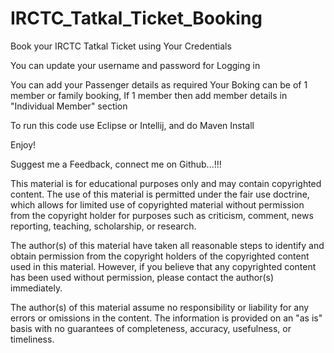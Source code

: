 # IRCTC_Tatkal_Ticket_Booking
Book your IRCTC Tatkal Ticket using Your Credentials

You can update your username and password for Logging in

You can add your Passenger details as required
Your Boking can be of 1 member or family booking, If 1 member then add member details in "Individual Member" section


To run this code use Eclipse or Intellij, and do Maven Install

Enjoy!



Suggest me a Feedback, connect me on Github...!!!




This material is for educational purposes only and may contain copyrighted content. The use of this material is permitted under the fair use doctrine, which allows for limited use of copyrighted material without permission from the copyright holder for purposes such as criticism, comment, news reporting, teaching, scholarship, or research.

The author(s) of this material have taken all reasonable steps to identify and obtain permission from the copyright holders of the copyrighted content used in this material. However, if you believe that any copyrighted content has been used without permission, please contact the author(s) immediately.

The author(s) of this material assume no responsibility or liability for any errors or omissions in the content. The information is provided on an "as is" basis with no guarantees of completeness, accuracy, usefulness, or timeliness.
